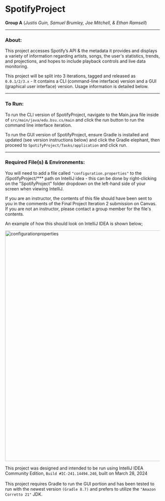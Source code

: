 # SpotifyProject
**Group A** (*Justis Guin, Samuel Brumley, Joe Mitchell, & Ethan Ramsell*)

---
### About:
This project accesses Spotify’s API & the metadata it provides and displays a variety of information regarding artists, songs, the user's statistics, trends, and projections, and hopes to include playback controls and live data monitoring.

This project will be split into 3 iterations, tagged and released as `0.0.1/2/3.x` - It contains a CLI (command-line interface) version and a GUI (graphical user interface) version. Usage information is detailed below. 


---
### To Run:

To run the CLI version of SpotifyProject, navigate to the Main.java file inside of `src/main/java/edu.bsu.cs/main` and click the run button to run the command line interface iteration. 

To run the GUI version of SpotifyProject, ensure Gradle is installed and updated (see version instructions below) and click the Gradle elephant, then proceed to `SpotifyProject/Tasks/application` and click run.

---
### Required File(s) & Environments:

You will need to add a file called `"configuration.properties"` to the /SpotifyProject/*** path on IntelliJ idea - this can be done by right-clicking on the "SpotifyProject" folder dropdown on the left-hand side of your screen when viewing IntelliJ. 


If you are an instructor, the contents of this file should have been sent to you in the comments of the Final Project Iteration 2 submission on Canvas. If you are not an instructor, please contact a group member for the file's contents.

An example of how this should look on IntelliJ IDEA is shown below;

<img width="750" alt="configurationproperties" src="https://github.com/bsu-cs222-spring24-dll/SpotifyProject-GroupA/assets/53591194/2760132b-c366-41b9-a5d8-fc3a2ca91b9c"> <br>

This project was designed and intended to be run using IntelliJ IDEA Community Edition, `Build #IC-241.14494.240`, built on March 28, 2024 
<br> <br>
This project requires Gradle to run the GUI portion and has been tested to run with the newest version `(Gradle 8.7)` and prefers to utilize the `"Amazon Corretto 21"` JDK.

